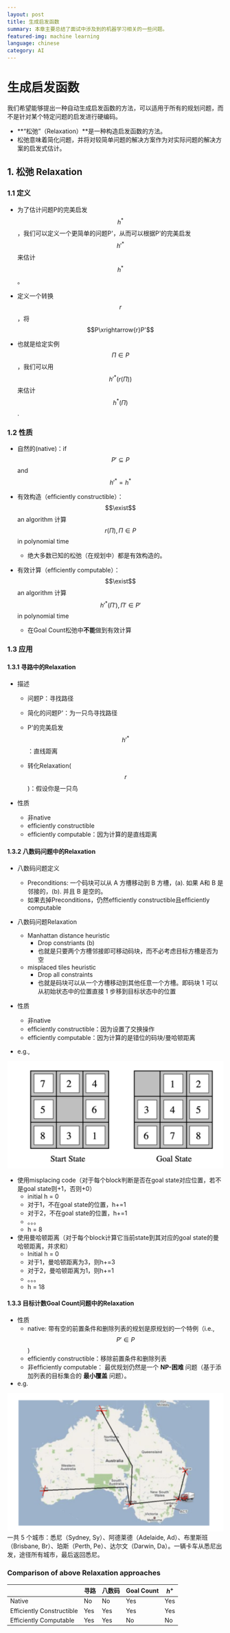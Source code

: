 ```yaml
---
layout: post
title: 生成启发函数
summary: 本章主要总结了面试中涉及到的机器学习相关的一些问题。
featured-img: machine learning
language: chinese 
category: AI
---
```


# 生成启发函数

我们希望能够提出一种自动生成启发函数的方法，可以适用于所有的规划问题，而不是针对某个特定问题的启发进行硬编码。

- **“松弛”（Relaxation）**是一种构造启发函数的方法。
- 松弛意味着简化问题，并将对较简单问题的解决方案作为对实际问题的解决方案的启发式估计。

## 1. 松弛 Relaxation

### 1.1 定义

- 为了估计问题P的完美启发$$h^*$$，我们可以定义一个更简单的问题P'，从而可以根据P'的完美启发$$h'^*$$来估计$$h^*$$。

- 定义一个转换$$r$$，将$$P\xrightarrow{r}P'$$
- 也就是给定实例$$\Pi\in P$$，我们可以用$$h'^*(r(\Pi))$$来估计$$h^*(\Pi)$$.

### 1.2 性质

- 自然的(native)：if $$P'\subseteq P$$ and $$h'^*=h^*$$

- 有效构造（efﬁciently constructible）：$$\exist$$ an algorithm 计算$$r(\Pi), \Pi\in P$$ in polynomial time

  - 绝大多数已知的松弛（在规划中）都是有效构造的。

- 有效计算（efﬁciently computable）：$$\exist$$ an algorithm 计算$$h'^*(\Pi'), \Pi'\in P'$$ in polynomial time

  - 在Goal Count松弛中**不能**做到有效计算

  

### 1.3 应用

#### 1.3.1 寻路中的Relaxation

- 描述

  - 问题P：寻找路径

  - 简化的问题P'：为一只鸟寻找路径

  - P'的完美启发$$h'^*$$：直线距离

  - 转化Relaxation($$r$$)：假设你是一只鸟

- 性质

  - 非native
  - efﬁciently constructible
  - efﬁciently computable：因为计算的是直线距离

#### 1.3.2 八数码问题中的Relaxation

- 八数码问题定义

  - Preconditions:  一个码块可以从 A 方槽移动到 B 方槽，(a). 如果 A和 B 是邻接的，(b). 并且 B 是空的。
  - 如果去掉Preconditions，仍然efﬁciently constructible且efﬁciently computable

- 八数码问题Relaxation

  - Manhattan distance heuristic
    - Drop constriants (b)
    - 也就是只要两个方槽邻接即可移动码块，而不必考虑目标方槽是否为空
  - misplaced tiles heuristic
    - Drop all constraints
    - 也就是码块可以从一个方槽移动到其他任意一个方槽。即码块 1 可以从初始状态中的位置直接 1 步移到目标状态中的位置

- 性质

  - 非native
  - efﬁciently constructible：因为设置了交换操作
  - efﬁciently computable：因为计算的是错位的码块/曼哈顿距离

- e.g.,

![image-38](/assets/img/post_img/39.png)

- 使用misplacing code（对于每个block判断是否在goal state对应位置，若不是goal state则+1，否则+0）
  - initial h = 0
  - 对于1，不在goal state的位置，h+=1
  - 对于2，不在goal state的位置，h+=1
  - 。。。
  - h = 8
- 使用曼哈顿距离（对于每个block计算它当前state到其对应的goal state的曼哈顿距离，并求和）
  - Initial h = 0
  - 对于1，曼哈顿距离为3，则h+=3
  - 对于2，曼哈顿距离为1，则h+=1
  - 。。。
  - h = 18

#### 1.3.3 目标计数Goal Count问题中的Relaxation

- 性质
  - native: 带有空的前置条件和删除列表的规划是原规划的一个特例（i.e., $$P'\in P$$)
  - efﬁciently constructible：移除前置条件和删除列表
  - 非efﬁciently computable： 最优规划仍然是一个 **NP-困难** 问题（基于添加列表的目标集合的 **最小覆盖** 问题）。
- e.g.

![image-48](/assets/img/post_img/40.png)
一共 5 个城市：悉尼（Sydney, Sy）、阿德莱德（Adelaide, Ad）、布里斯班（Brisbane, Br）、珀斯（Perth, Pe）、达尔文（Darwin, Da）。一辆卡车从悉尼出发，途径所有城市，最后返回悉尼。

### Comparison of above Relaxation approaches
|                           | 寻路 | 八数码 | Goal Count | $h^+$ |
| ------------------------- | ---- | ------ | ---------- | ----- |
| Native                    | No   | No     | Yes        | Yes   |
| Efficiently Constructible | Yes  | Yes    | Yes        | Yes   |
| Efficiently Computable    | Yes  | Yes    | No         | No    |



